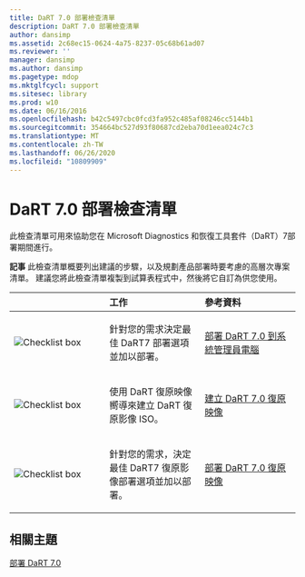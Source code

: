 ```yaml
---
title: DaRT 7.0 部署檢查清單
description: DaRT 7.0 部署檢查清單
author: dansimp
ms.assetid: 2c68ec15-0624-4a75-8237-05c68b61ad07
ms.reviewer: ''
manager: dansimp
ms.author: dansimp
ms.pagetype: mdop
ms.mktglfcycl: support
ms.sitesec: library
ms.prod: w10
ms.date: 06/16/2016
ms.openlocfilehash: b42c5497cbc0fcd3fa952c485af08246cc5144b1
ms.sourcegitcommit: 354664bc527d93f80687cd2eba70d1eea024c7c3
ms.translationtype: MT
ms.contentlocale: zh-TW
ms.lasthandoff: 06/26/2020
ms.locfileid: "10809909"
---
```

# DaRT 7.0 部署檢查清單


此檢查清單可用來協助您在 Microsoft Diagnostics 和恢復工具套件（DaRT）7部署期間進行。

**記事** 此檢查清單概要列出建議的步驟，以及規劃產品部署時要考慮的高層次專案清單。 建議您將此檢查清單複製到試算表程式中，然後將它自訂為供您使用。

 

<table>
<colgroup>
<col width="33%" />
<col width="33%" />
<col width="33%" />
</colgroup>
<thead>
<tr class="header">
<th align="left"></th>
<th align="left">工作</th>
<th align="left">參考資料</th>
</tr>
</thead>
<tbody>
<tr class="odd">
<td align="left"><img src="images/checklistbox.gif" alt="Checklist box" /></td>
<td align="left"><p>針對您的需求決定最佳 DaRT7 部署選項並加以部署。</p></td>
<td align="left"><p><a href="deploying-dart-70-to-administrator-computers-dart-7.md" data-raw-source="[Deploying DaRT 7.0 to Administrator Computers](deploying-dart-70-to-administrator-computers-dart-7.md)">部署 DaRT 7.0 到系統管理員電腦</a></p></td>
</tr>
<tr class="even">
<td align="left"><img src="images/checklistbox.gif" alt="Checklist box" /></td>
<td align="left"><p>使用 DaRT 復原映像嚮導來建立 DaRT 復原影像 ISO。</p></td>
<td align="left"><p><a href="creating-the-dart-70-recovery-image-dart-7.md" data-raw-source="[Creating the DaRT 7.0 Recovery Image](creating-the-dart-70-recovery-image-dart-7.md)">建立 DaRT 7.0 復原映像</a></p></td>
</tr>
<tr class="odd">
<td align="left"><img src="images/checklistbox.gif" alt="Checklist box" /></td>
<td align="left"><p>針對您的需求，決定最佳 DaRT7 復原影像部署選項並加以部署。</p></td>
<td align="left"><p><a href="deploying-the-dart-70-recovery-image-dart-7.md" data-raw-source="[Deploying the DaRT 7.0 Recovery Image](deploying-the-dart-70-recovery-image-dart-7.md)">部署 DaRT 7.0 復原映像</a></p></td>
</tr>
</tbody>
</table>

 

## 相關主題


[部署 DaRT 7.0](deploying-dart-70-new-ia.md)

 

 





